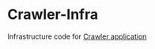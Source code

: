 # Crawler-Infra
Infrastructure code for [Crawler application](https://github.com/ivbor7/Otus-crawler)
